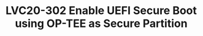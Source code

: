 ---
categories:
- lvc20
description: UEFI Secure boot is a verification mechanism for ensuring that code launched
  by the device firmware is trusted and that each efi payload loaded is validated.<br
  /> According to the UEFI Spec these keys, certificates against which the images
  are verified are stored as Authenticated Variables in UEFI. UEFI Authenticated Variable
  is designed to provision and maintain the UEFI secure boot status.<br /> <br />
  An authenticated variable implementation requires an isolated<br /> execution environment
  to do the authentication and update variables.<br /> Up to now using a secure flash
  for variable, implied disabling a<br /> Secure OS, since the mechanism for storing
  variables and running a Trusted OS is mutually exclusive.<br /> <br /> Management
  Mode (MM) is a generic term used to describe a secure isolated execution environment
  provided by the CPU and related silicon that is entered when the CPU detects a MMI.<br
  /> - For x86 systems, this can be implemented with System <br /> Management Mode
  (SMM).<br /> - For ARM systems, this can be implemented with TrustZone (TZ).<br
  /> <br /> So with Management Mode, we can say that core provides a <br /> Secure
  Partition kind of thing to run Secure Software.<br /> <br /> In this presentation
  we will discuss how on ARM based systems, OP-TEE provides a Secure Partition kind
  of environment to run software for saving authenticated variables
image: /assets/images/featured-images/lvc20/LVC20-302.png
session_id: LVC20-302
session_room: '[Track 1] IoT/Edge/Embedded'
session_slot:
  end_time: 2020-09-24 16:10
  start_time: 2020-09-24 15:45
session_speakers:
- speaker_bio: Having a total experience of 7 years in Embedded Programming.&lt;br
    /&gt; Worked on various areas including PKCS#11, Arm TrustZone, OP-TEE, OpenSSL,
    Networking.
  speaker_company: NXP
  speaker_image: http://avatars.sched.co/b/44/8935403/avatar.jpg.320x320px.jpg?a8e
  speaker_name: Sahil Malhotra
  speaker_position: Lead Software Engineer
  speaker_role: attendee, speaker
- speaker_bio: Linux kernel developer with a taste for networking and performance
  speaker_company: Linaro
  speaker_image: http://avatars.sched.co/e/a0/7234895/avatar.jpg.320x320px.jpg?dcc
  speaker_name: Ilias Apalodimas
  speaker_position: Tech Lead
  speaker_role: attendee, speaker
session_track: Security
tag: session
tags: Security
title: LVC20-302 Enable UEFI Secure Boot using OP-TEE as Secure Partition
---